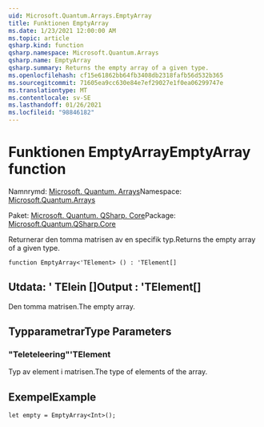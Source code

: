 ```yaml
---
uid: Microsoft.Quantum.Arrays.EmptyArray
title: Funktionen EmptyArray
ms.date: 1/23/2021 12:00:00 AM
ms.topic: article
qsharp.kind: function
qsharp.namespace: Microsoft.Quantum.Arrays
qsharp.name: EmptyArray
qsharp.summary: Returns the empty array of a given type.
ms.openlocfilehash: cf15e61862bb64fb3408db2318fafb56d532b365
ms.sourcegitcommit: 71605ea9cc630e84e7ef29027e1f0ea06299747e
ms.translationtype: MT
ms.contentlocale: sv-SE
ms.lasthandoff: 01/26/2021
ms.locfileid: "98846182"
---
```

# <a name="emptyarray-function"></a><span data-ttu-id="6be2d-102">Funktionen EmptyArray</span><span class="sxs-lookup"><span data-stu-id="6be2d-102">EmptyArray function</span></span>

<span data-ttu-id="6be2d-103">Namnrymd: [Microsoft. Quantum. Arrays](xref:Microsoft.Quantum.Arrays)</span><span class="sxs-lookup"><span data-stu-id="6be2d-103">Namespace: [Microsoft.Quantum.Arrays](xref:Microsoft.Quantum.Arrays)</span></span>

<span data-ttu-id="6be2d-104">Paket: [Microsoft. Quantum. QSharp. Core](https://nuget.org/packages/Microsoft.Quantum.QSharp.Core)</span><span class="sxs-lookup"><span data-stu-id="6be2d-104">Package: [Microsoft.Quantum.QSharp.Core](https://nuget.org/packages/Microsoft.Quantum.QSharp.Core)</span></span>


<span data-ttu-id="6be2d-105">Returnerar den tomma matrisen av en specifik typ.</span><span class="sxs-lookup"><span data-stu-id="6be2d-105">Returns the empty array of a given type.</span></span>

```qsharp
function EmptyArray<'TElement> () : 'TElement[]
```


## <a name="output--telement"></a><span data-ttu-id="6be2d-106">Utdata: ' TElein []</span><span class="sxs-lookup"><span data-stu-id="6be2d-106">Output : 'TElement[]</span></span>

<span data-ttu-id="6be2d-107">Den tomma matrisen.</span><span class="sxs-lookup"><span data-stu-id="6be2d-107">The empty array.</span></span>

## <a name="type-parameters"></a><span data-ttu-id="6be2d-108">Typparametrar</span><span class="sxs-lookup"><span data-stu-id="6be2d-108">Type Parameters</span></span>

### <a name="telement"></a><span data-ttu-id="6be2d-109">"Teleteleering"</span><span class="sxs-lookup"><span data-stu-id="6be2d-109">'TElement</span></span>

<span data-ttu-id="6be2d-110">Typ av element i matrisen.</span><span class="sxs-lookup"><span data-stu-id="6be2d-110">The type of elements of the array.</span></span>

## <a name="example"></a><span data-ttu-id="6be2d-111">Exempel</span><span class="sxs-lookup"><span data-stu-id="6be2d-111">Example</span></span>

```qsharp
let empty = EmptyArray<Int>();
```